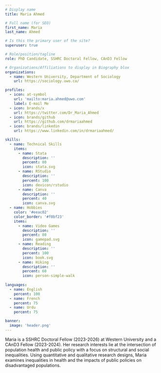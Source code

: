```yaml
---
# Display name
title: Maria Ahmed

# Full name (for SEO)
first_name: Maria
last_name: Ahmed

# Is this the primary user of the site?
superuser: true

# Role/position/tagline
role: PhD Candidate, SSHRC Doctoral Fellow, CAnD3 Fellow

# Organizations/Affiliations to display in Biography blox
organizations:
  - name: Western University, Department of Sociology
    url: https://sociology.uwo.ca/

profiles:
  - icon: at-symbol
    url: 'mailto:maria.ahmed@uwo.com'
    label: E-mail Me
  - icon: brands/x
    url: https://twitter.com/Dr_Maria_Ahmed
  - icon: brands/github
    url: https://github.com/drmariaahmed
  - icon: brands/linkedin
    url: https://www.linkedin.com/in/drmariaahmed/

skills:
  - name: Technical Skills
    items:
      - name: Stata
        description: ''
        percent: 80
        icon: stata.svg
      - name: RStudio
        description: ''
        percent: 100
        icon: devicon/rstudio
      - name: Canva
        description: ''
        percent: 40
        icon: canva.svg
  - name: Hobbies
    color: '#eeac02'
    color_border: '#f0bf23'
    items:
      - name: Video Games
        description: ''
        percent: 80
        icon: gamepad.svg
      - name: Reading
        description: ''
        percent: 100
        icon: book.svg
      - name: Hiking
        description: ''
        percent: 60
        icon: person-simple-walk
      
languages:
  - name: English
    percent: 100
  - name: French
    percent: 75
  - name: Urdu
    percent: 75

banner:
  image: 'header.png'
---
```


Maria is a SSHRC Doctoral Fellow (2023-2026) at Western University and a CAnD3 Fellow (2023-2024). Her research interests lie at the intersection of population health and public policy with a focus on structural and social inequalities. Using quantitative and qualitative research designs, Maria examines inequalities in health and the impacts of public policies on disadvantaged populations.
